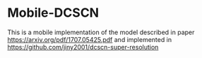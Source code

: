 # Mobile-DCSCN
This is a mobile implementation of the model described in paper https://arxiv.org/pdf/1707.05425.pdf and implemented in https://github.com/jiny2001/dcscn-super-resolution
